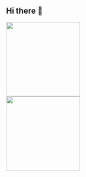 ## Hi there 👋

<a href="https://github-readme-stats.vercel.app/api?username=tiagofcvale&show_icons=true&theme=transparent" style="margin-right: 200px;">
  <img height="200" align="center" src="https://github-readme-stats.vercel.app/api?username=tiagofcvale&show_icons=true&theme=transparent" />
</a>
<a href="https://github.com/tiagofcvale/convoychat">
  <img height="200" align="center" src="https://github-readme-stats.vercel.app/api/top-langs?username=tiagofcvale&layout=compact&langs_count=8&card_width=320&theme=transparent" />
</a>
